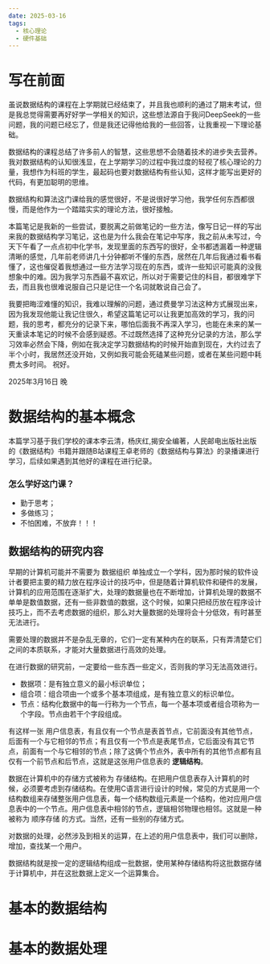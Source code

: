 ```yaml
---
date: 2025-03-16
tags:
  - 核心理论
  - 硬件基础
---
```

# 写在前面

虽说数据结构的课程在上学期就已经结束了，并且我也顺利的通过了期末考试，但是我总觉得需要再好好学一学相关的知识，这些想法源自于我问DeepSeek的一些问题，我的问题已经忘了，但是我还记得他给我的一些回答，让我重视一下理论基础。

数据结构的课程总结了许多前人的智慧，这些思想不会随着技术的进步失去营养。
我对数据结构的认知很浅显，在上学期学习的过程中我过度的轻视了核心理论的力量，我想作为科班的学生，最起码也要对数据结构有些认知，这样才能写出更好的代码，有更加聪明的思维。

数据结构和算法这门课给我的感觉很好，不是说很好学习他，我学任何东西都很慢，而是他作为一个踏踏实实的理论方法，很好接触。

本篇笔记是我新的一些尝试，要脱离之前做笔记的一些方法，像写日记一样的写出来我的数据结构学习笔记，这也是为什么我会在笔记中写序，我之前从未写过，今天下午看了一点点初中化学书，发现里面的东西写的很好，全书都透漏着一种逻辑清晰的感觉，几年前老师讲几十分钟都听不懂的东西，居然在几年后我通过看书看懂了，这也催促着我想通过一些方法学习现在的东西，或许一些知识可能真的没我想象中的难。因为我学习东西最不喜欢记，所以对于需要记住的科目，都很难学下去，而且我也很难说服自己只是记住一个名词就敢说自己会了。

我要把晦涩难懂的知识，我难以理解的问题，通过费曼学习法这种方式展现出来，因为我发现他能让我记住很久，希望这篇笔记可以让我更加高效的学习，我的问题，我的思考，都充分的记录下来，哪怕后面我不再深入学习，也能在未来的某一天重读本笔记的时候不会感到疑惑。不过既然选择了这种充分记录的方法，那么学习效率必然会下降，例如在我决定学习数据结构的时候开始直到现在，大约过去了半个小时，我居然还没开始，又例如我可能会死磕某些问题，或者在某些问题中耗费太多时间。
祝好。

2025年3月16日 晚

# 数据结构的基本概念

本篇学习基于我们学校的课本李云清，杨庆红,揭安全编著，人民邮电出版社出版的《数据结构》书籍并跟随B站课程王卓老师的《数据结构与算法》的录播课进行学习，后续如果遇到其他好的课程在进行纪录。

### 怎么学好这门课？

- 勤于思考；
- 多做练习；
- 不怕困难，不放弃！！！

## 数据结构的研究内容

早期的计算机可能并不需要为 数据组织 单独成立一个学科，因为那时候的软件设计者要把主要的精力放在程序设计的技巧中，但是随着计算机软件和硬件的发展，计算机的应用范围在逐渐扩大，处理的数据量也在不断增加，计算机处理的数据不单单是数值数据，还有一些非数值的数据，这个时候，如果只把经历放在程序设计技巧上，而不去考虑数据的组织，那么对大量数据的处理将会十分低效，有时甚至无法进行。

需要处理的数据并不是杂乱无章的，它们一定有某种内在的联系，只有弄清楚它们之间的本质联系，才能对大量数据进行高效的处理。

在进行数据的研究前，一定要给一些东西一些定义，否则我的学习无法高效进行。
- 数据项：是有独立意义的最小标识单位；
- 组合项：组合项由一个或多个基本项组成，是有独立意义的标识单位。
- 节点：结构化数据中的每一行称为一个节点，每一个基本项或者组合项称为一个字段。节点由若干个字段组成。

有这样一张 用户信息表，有且仅有一个节点是表首节点，它前面没有其他节点，后面有一个与它相邻的节点；有且仅有一个节点是表尾节点，它后面没有其它节点，前面有一个与它相邻的节点；除了这俩个节点外，表中所有的其他节点都有且仅有一个前节点和后节点，这就是这张用户信息表的 **逻辑结构**。

数据在计算机中的存储方式被称为 存储结构。在把用户信息表存入计算机的时候，必须要考虑到存储结构。在使用C语言进行设计的时候，常见的方式是用一个结构数组来存储整张用户信息表，每一个结构数组元素是一个结构，他对应用户信息表中的一个节点。用户信息表中相邻的节点，逻辑相邻物理也相邻。这就是一种被称为 顺序存储 的方式。当然，还有一些别的存储方式。

对数据的处理，必然涉及到相关的运算，在上述的用户信息表中，我们可以删除，增加，查找某一个用户。

数据结构就是按一定的逻辑结构组成一批数据，使用某种存储结构将这批数据存储于计算机中，并在这批数据上定义一个运算集合。




# 基本的数据结构


# 基本的数据处理


